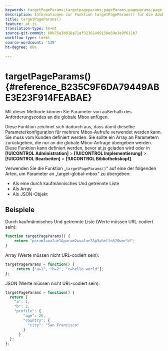 ```yaml
---
keywords: targetPageParams;targetpageparams;pageParams;pageparams;page params;page parameters;at.js;functions;function
description: Informationen zur Funktion targetPageParams() für die Adobe Target-JavaScript-Bibliothek at.js.
title: targetPageParams()
feature: at.js
translation-type: tm+mt
source-git-commit: 6bb75e3b818a71af323614d9150e50e3e9f611b7
workflow-type: tm+mt
source-wordcount: '139'
ht-degree: 88%

---
```



# targetPageParams() {#reference_B235C9F6DA79449ABE3E23F914FEABAE}

Mit dieser Methode können Sie Parameter von außerhalb des Anforderungscodes an die globale Mbox anfügen.

Diese Funktion zeichnet sich dadurch aus, dass damit dieselbe Parameterkonfiguration für mehrere Mbox-Aufrufe verwendet werden kann. Sie muss vom Kunden definiert werden. Sie sollte ein Array an Parametern zurückgeben, die nur an die globale Mbox-Anfrage übergeben werden. Diese Funktion kann definiert werden, bevor at.js geladen wird oder in **[!UICONTROL Administration]** > **[!UICONTROL Implementierung]** > **[!UICONTROL Bearbeiten]** > **[!UICONTROL Bibliothekskopf]**.

Verwenden Sie die Funktion „`targetPageParams()`“ auf eine der folgenden Arten, um Parameter an „target-global-mbox“ zu übergeben:

* Als eine durch kaufmännisches Und getrennte Liste
* Als Array
* Als JSON-Objekt

## Beispiele

Durch kaufmännisches Und getrennte Liste (Werte müssen URL-codiert sein):

```javascript
function targetPageParams() { 
    return "param1=value1&param2=value2&p3=hello%20world"; 
}
```

Array (Werte müssen nicht URL-codiert sein):

```javascript
targetPageParams = function() { 
     return ["a=1", "b=2", "c=hello world"]; 
};
```

JSON (Werte müssen nicht URL-codiert sein):

```javascript
targetPageParams = function() { 
  return { 
    "a": 1, 
    "b": 2, 
    "profile": { 
        "age": 26, 
        "country": { 
          "city": "San Francisco" 
        } 
      } 
  }; 
};
```
